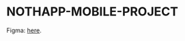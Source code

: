 # NOTHAPP-MOBILE-PROJECT

Figma: [here](https://www.figma.com/file/nqXSiqQ6e0c0ScPHaAusvm/NOTH-APP?type=design&node-id=0-1&mode=design&t=qJXs77VhGkl6dRtR-0).
